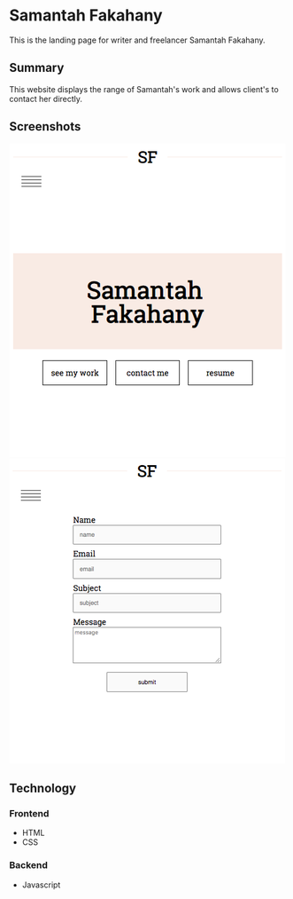 # Samantah Fakahany

This is the landing page for writer and freelancer Samantah Fakahany. 

## Summary 
This website displays the range of Samantah's work and allows client's to contact her directly. 

## Screenshots 
![landingpage](landing.png)
![contactme](contactme.png)

##  Technology 
### Frontend
- HTML
- CSS

### Backend
- Javascript
